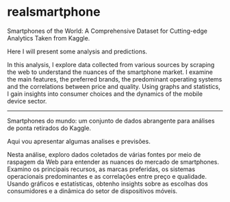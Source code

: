 # realsmartphone



Smartphones of the World: A Comprehensive Dataset for Cutting-edge Analytics Taken from Kaggle.

Here I will present some analysis and predictions.

In this analysis, I explore data collected from various sources by scraping the web to understand the nuances of the smartphone market. I examine the main features, the preferred brands, the predominant operating systems and the correlations between price and quality. Using graphs and statistics, I gain insights into consumer choices and the dynamics of the mobile device sector.
_______________
Smartphones do mundo: um conjunto de dados abrangente para análises de ponta retirados do Kaggle. 

Aqui vou apresentar algumas analises e previsões. 

Nesta análise, exploro dados coletados de várias fontes por meio de raspagem da Web para entender as nuances do mercado de smartphones. Examino os principais recursos, as marcas preferidas, os sistemas operacionais predominantes e as correlações entre preço e qualidade. Usando gráficos e estatísticas, obtenho insights sobre as escolhas dos consumidores e a dinâmica do setor de dispositivos móveis.
